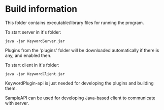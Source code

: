 # Build information
This folder contains executable/library files for running the program.

To start server in it's folder:
```shell
java -jar KeywordServer.jar
```
Plugins from the 'plugins' folder will be downloaded automatically if there is any, and enabled then.


To start client in it's folder:
```shell
java -jar KeywordClient.jar
```

KeywordPlugin-api is just needed for developing the plugins and building them.

SampleAPI can be used for developing Java-based client to communicate with server. 